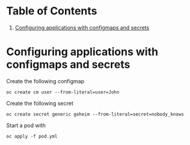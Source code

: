 
# Table of Contents

1.  [Configuring applications with configmaps and secrets](#org76dc168)


<a id="org76dc168"></a>

# Configuring applications with configmaps and secrets

Create the following configmap

    oc create cm user --from-literal=user=John

Create the following secret

    oc create secret generic geheim --from-literal=secret=nobody_knows

Start a pod with

    oc apply -f pod.yml

